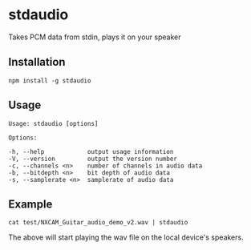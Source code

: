 # stdaudio
Takes PCM data from stdin, plays it on your speaker

## Installation
`npm install -g stdaudio`

## Usage
    Usage: stdaudio [options]

    Options:

    -h, --help            output usage information
    -V, --version         output the version number
    -c, --channels <n>    number of channels in audio data
    -b, --bitdepth <n>    bit depth of audio data
    -s, --samplerate <n>  samplerate of audio data

## Example
`cat test/NXCAM_Guitar_audio_demo_v2.wav | stdaudio`

The above will start playing the wav file on the local device's speakers.

